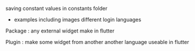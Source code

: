 saving constant values in constants folder
- examples including 
images
different login languages


Package : any external widget make in flutter

Plugin : make some widget from another another language useable in flutter